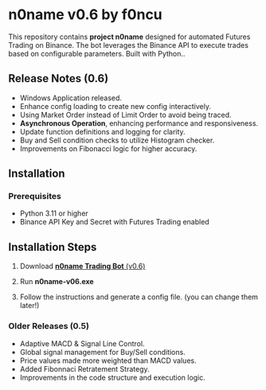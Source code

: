 
# n0name v0.6 by f0ncu

This repository contains **project n0name** designed for automated Futures Trading on Binance. The bot leverages the Binance API to execute trades based on configurable parameters. Built with Python..

## Release Notes (0.6)
- Windows Application released.
- Enhance config loading to create new config interactively.
- Using Market Order instead of Limit Order to avoid being traced.
- **Asynchronous Operation**, enhancing performance and responsiveness.
- Update function definitions and logging for clarity.
- Buy and Sell condition checks to utilize Histogram checker.
- Improvements on Fibonacci logic for higher accuracy.

## Installation
### Prerequisites
- Python 3.11 or higher
- Binance API Key and Secret with Futures Trading enabled

## Installation Steps
1. Download [**n0name Trading Bot** (v0.6)](https://github.com/firatoncu/noname/releases/download/n0name-v06/n0name-v06.exe)

2. Run **n0name-v06.exe** 

3. Follow the instructions and generate a config file. (you can change them later!)  

   
### Older Releases (0.5)
- Adaptive MACD & Signal Line Control.
- Global signal management for Buy/Sell conditions.
- Price values made more weighted than MACD values.
- Added Fibonnaci Retratement Strategy.
- Improvements in the code structure and execution logic.
